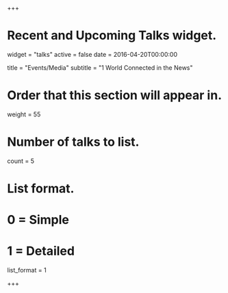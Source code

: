 +++
# Recent and Upcoming Talks widget.
widget = "talks"
active = false
date = 2016-04-20T00:00:00

title = "Events/Media"
subtitle = "1 World Connected in the News"

# Order that this section will appear in.
weight = 55

# Number of talks to list.
count = 5

# List format.
#   0 = Simple
#   1 = Detailed
list_format = 1

+++

